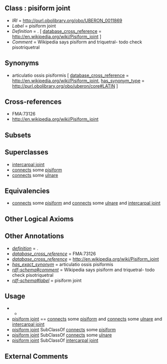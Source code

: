
## Class : pisiform joint

 * *IRI* = http://purl.obolibrary.org/obo/UBERON_0011869
 * *Label* = pisiform joint
 * *Definition* = . [ [database_cross_reference](../../ef/oboInOwl#hasDbXref.md) = http://en.wikipedia.org/wiki/Pisiform_joint ]
 * *Comment* = Wikipedia says pisiform and triquetral- todo check pisotriquetral

## Synonyms

 * articulatio ossis pisiformis [ [database_cross_reference](../../ef/oboInOwl#hasDbXref.md) = http://en.wikipedia.org/wiki/Pisiform_joint, [has_synonym_type](../../pe/oboInOwl#hasSynonymType.md) = http://purl.obolibrary.org/obo/uberon/core#LATIN ]

## Cross-references

 * FMA:73126
 * http://en.wikipedia.org/wiki/Pisiform_joint

## Subsets


## Superclasses

 * [intercarpal joint](../../UBERON/32/UBERON_0011132.md)
 * [connects](../../RO/76/RO_0002176.md) some [pisiform](../../UBERON/29/UBERON_0001429.md)
 * [connects](../../RO/76/RO_0002176.md) some [ulnare](../../UBERON/45/UBERON_0002445.md)

## Equivalencies

 * [connects](../../RO/76/RO_0002176.md) some [pisiform](../../UBERON/29/UBERON_0001429.md) and [connects](../../RO/76/RO_0002176.md) some [ulnare](../../UBERON/45/UBERON_0002445.md) and [intercarpal joint](../../UBERON/32/UBERON_0011132.md)

## Other Logical Axioms


## Other Annotations

 * *[definition](../../IAO/15/IAO_0000115.md)* = .
 * *[database_cross_reference](../../ef/oboInOwl#hasDbXref.md)* = FMA:73126
 * *[database_cross_reference](../../ef/oboInOwl#hasDbXref.md)* = http://en.wikipedia.org/wiki/Pisiform_joint
 * *[has_exact_synonym](../../ym/oboInOwl#hasExactSynonym.md)* = articulatio ossis pisiformis
 * *[rdf-schema#comment](../../nt/rdf-schema#comment.md)* = Wikipedia says pisiform and triquetral- todo check pisotriquetral
 * *[rdf-schema#label](../../el/rdf-schema#label.md)* = pisiform joint

## Usage

 * -
 * [pisiform joint](../../UBERON/69/UBERON_0011869.md) == [connects](../../RO/76/RO_0002176.md) some [pisiform](../../UBERON/29/UBERON_0001429.md) and [connects](../../RO/76/RO_0002176.md) some [ulnare](../../UBERON/45/UBERON_0002445.md) and [intercarpal joint](../../UBERON/32/UBERON_0011132.md)
 * [pisiform joint](../../UBERON/69/UBERON_0011869.md) SubClassOf [connects](../../RO/76/RO_0002176.md) some [pisiform](../../UBERON/29/UBERON_0001429.md)
 * [pisiform joint](../../UBERON/69/UBERON_0011869.md) SubClassOf [connects](../../RO/76/RO_0002176.md) some [ulnare](../../UBERON/45/UBERON_0002445.md)
 * [pisiform joint](../../UBERON/69/UBERON_0011869.md) SubClassOf [intercarpal joint](../../UBERON/32/UBERON_0011132.md)

## External Comments

